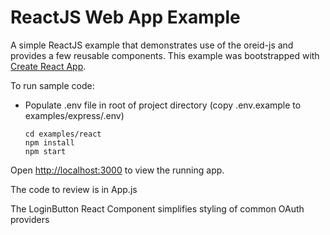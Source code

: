 # ReactJS Web App Example

A simple ReactJS example that demonstrates use of the oreid-js and provides a few reusable components. This example was bootstrapped with [Create React App](https://github.com/facebook/create-react-app).

To run sample code:

- Populate .env file in root of project directory (copy .env.example to examples/express/.env)

    ```
    cd examples/react
    npm install
    npm start
    ```


Open [http://localhost:3000](http://localhost:3000) to view the running app.

The code to review is in App.js

The LoginButton React Component simplifies styling of common OAuth providers

